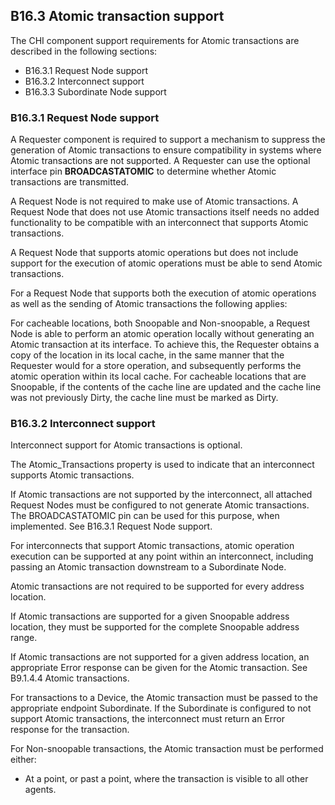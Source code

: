 ## B16.3 Atomic transaction support

The CHI component support requirements for Atomic transactions are described in the following sections:

- B16.3.1 Request Node support
- B16.3.2 Interconnect support
- B16.3.3 Subordinate Node support

### B16.3.1 Request Node support

A Requester component is required to support a mechanism to suppress the generation of Atomic transactions to ensure compatibility in systems where Atomic transactions are not supported. A Requester can use the optional interface pin **BROADCASTATOMIC** to determine whether Atomic transactions are transmitted.

A Request Node is not required to make use of Atomic transactions. A Request Node that does not use Atomic transactions itself needs no added functionality to be compatible with an interconnect that supports Atomic transactions.

A Request Node that supports atomic operations but does not include support for the execution of atomic operations must be able to send Atomic transactions.

For a Request Node that supports both the execution of atomic operations as well as the sending of Atomic transactions the following applies:

For cacheable locations, both Snoopable and Non-snoopable, a Request Node is able to perform an atomic operation locally without generating an Atomic transaction at its interface. To achieve this, the Requester obtains a copy of the location in its local cache, in the same manner that the Requester would for a store operation, and subsequently performs the atomic operation within its local cache. For cacheable locations that are Snoopable, if the contents of the cache line are updated and the cache line was not previously Dirty, the cache line must be marked as Dirty.

### B16.3.2 Interconnect support

Interconnect support for Atomic transactions is optional.

The Atomic\_Transactions property is used to indicate that an interconnect supports Atomic transactions.

If Atomic transactions are not supported by the interconnect, all attached Request Nodes must be configured to not generate Atomic transactions. The BROADCASTATOMIC pin can be used for this purpose, when implemented. See B16.3.1 Request Node support.

For interconnects that support Atomic transactions, atomic operation execution can be supported at any point within an interconnect, including passing an Atomic transaction downstream to a Subordinate Node.

Atomic transactions are not required to be supported for every address location.

If Atomic transactions are supported for a given Snoopable address location, they must be supported for the complete Snoopable address range.

If Atomic transactions are not supported for a given address location, an appropriate Error response can be given for the Atomic transaction. See B9.1.4.4 Atomic transactions.

For transactions to a Device, the Atomic transaction must be passed to the appropriate endpoint Subordinate. If the Subordinate is configured to not support Atomic transactions, the interconnect must return an Error response for the transaction.

For Non-snoopable transactions, the Atomic transaction must be performed either:

- At a point, or past a point, where the transaction is visible to all other agents.